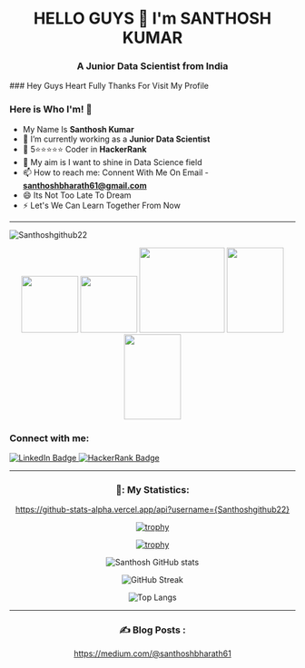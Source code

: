 <h1 align="center">HELLO GUYS 👋 I'm SANTHOSH KUMAR </h1>
<h3 align="center">A Junior Data Scientist from India </h3>
### Hey Guys Heart Fully Thanks For Visit My Profile

### Here is Who I'm! 👋

- My Name Is **Santhosh Kumar**
- 🔭 I’m currently working as a **Junior Data Scientist**
- 🌱 5⭐⭐⭐⭐⭐ Coder in **HackerRank**
- 💬 My aim is I want to shine in Data Science field
- 📫 How to reach me: Connent With Me On Email - **santhoshbharath61@gmail.com**
- 😄 Its Not Too Late To Dream
- ⚡ Let's We Can Learn Together From Now

----
<p align="left"> <img src="https://komarev.com/ghpvc/?username=Santhoshgithub22&label=Profile%20views&color=0e75b6&style=flat" alt="Santhoshgithub22" /> </p>




<div id="header" align="center">
  <img src="https://media.giphy.com/media/v1.Y2lkPTc5MGI3NjExOTc3MmM3ODcwNzMxOWYwYjVlYmYwZTRlMDhmYjZlMmMzYmI2Nzc5OCZlcD12MV9pbnRlcm5hbF9naWZzX2dpZklkJmN0PXM/M9gbBd9nbDrOTu1Mqx/giphy.gif" width="100"/>
    <img src="https://media.giphy.com/media/gjrYDwbjnK8x36xZIO/giphy.gif" width="100"/>
    <img src="https://media.giphy.com/media/eljCVpMrhepUSgZaVP/giphy-downsized-large.gif" width="150"/>
     <img src="https://media.giphy.com/media/UUBYepX4WSiNFf8GOT/giphy.gif" width="100" height="150"/>
     <img src="https://media.giphy.com/media/igRW3jH2LcCVzMqi5F/giphy.gif" width="100" height="150"/>

</p>



  
  
<h3 align="left">Connect with me:</h3>
<p align="left">

<a href="https://www.linkedin.com/in/santhosh-kumar-a98157219/">
    <img src="https://img.shields.io/badge/LinkedIn-blue?style=for-the-badge&logo=linkedin&logoColor=white" alt="LinkedIn Badge"/>
  </a>
  
<a href="https://www.hackerrank.com/santhoshbharath1">
 <img src="https://img.shields.io/badge/HackerRank-green?style=for-the-badge&logo=hackerrank&logoColor=white" alt="HackerRank Badge"/>    
  </a>
</p>

---

### 🧮: My Statistics:

https://github-stats-alpha.vercel.app/api?username={Santhoshgithub22}


[![trophy](https://github-profile-trophy.vercel.app/?username=Santhoshgithub22&theme=dark)](https://github.com/Santhoshgithub22-profile-trophy)

[![trophy](https://github-profile-trophy.vercel.app/?username=Santhoshgithub22&theme=light)](https://github.com/ryo-ma/github-profile-trophy)


![Santhosh GitHub stats](https://github-readme-stats.vercel.app/api?username=Santhoshgithub22&show_icons=true&theme=dark)

![GitHub Streak](http://github-readme-streak-stats.herokuapp.com?user=Santhoshgithub22&theme=highcontrast&background=000000)

![Top Langs](https://github-readme-stats.vercel.app/api/top-langs/?username=Santhoshgithub22&layout=compact&theme=swift)

---

### :writing_hand: Blog Posts :
<!-- BLOG-POST-LIST:START -->
https://medium.com/@santhoshbharath61
<!-- BLOG-POST-LIST:END -->
<!--
**Santhoshgithub22/Santhoshgithub22** is a ✨ _special_ ✨ repository because its `README.md` (this file) appears on your GitHub profile.
